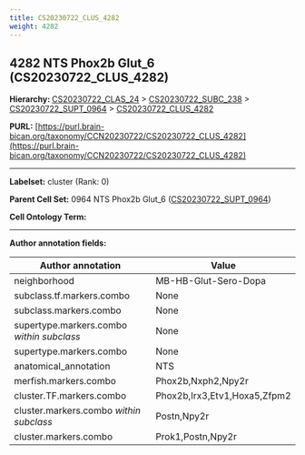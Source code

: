 ```yaml
---
title: CS20230722_CLUS_4282
weight: 4282
---
```

## 4282 NTS Phox2b Glut_6 (CS20230722_CLUS_4282)
<b>Hierarchy: </b>
[CS20230722_CLAS_24](../CS20230722_CLAS_24) >
[CS20230722_SUBC_238](../CS20230722_SUBC_238) >
[CS20230722_SUPT_0964](../CS20230722_SUPT_0964) >
[CS20230722_CLUS_4282](../CS20230722_CLUS_4282)

**PURL:** [https://purl.brain-bican.org/taxonomy/CCN20230722/CS20230722_CLUS_4282](https://purl.brain-bican.org/taxonomy/CCN20230722/CS20230722_CLUS_4282)

---


**Labelset:** cluster (Rank: 0)

**Parent Cell Set:** 0964 NTS Phox2b Glut_6 ([CS20230722_SUPT_0964](../CS20230722_SUPT_0964))



**Cell Ontology Term:** 

[MARKER GENES.]: #


---

[TRANSFERRED ANNOTATIONS.]: #


[AUTHOR ANNOTATION FIELDS.]: #


**Author annotation fields:**

| Author annotation | Value |
|-------------------|-------|
|neighborhood|MB-HB-Glut-Sero-Dopa|
|subclass.tf.markers.combo|None|
|subclass.markers.combo|None|
|supertype.markers.combo _within subclass_|None|
|supertype.markers.combo|None|
|anatomical_annotation|NTS|
|merfish.markers.combo|Phox2b,Nxph2,Npy2r|
|cluster.TF.markers.combo|Phox2b,Irx3,Etv1,Hoxa5,Zfpm2|
|cluster.markers.combo _within subclass_|Postn,Npy2r|
|cluster.markers.combo|Prok1,Postn,Npy2r|
